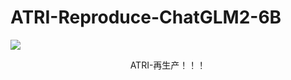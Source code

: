 # ATRI-Reproduce-ChatGLM2-6B
![](https://pbs.twimg.com/media/E4Np-ZpUcAQW2DG?format=jpg&name=large)
<p align="center">
ATRI-再生产！！！
</p>
